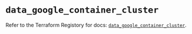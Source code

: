# `data_google_container_cluster`

Refer to the Terraform Registory for docs: [`data_google_container_cluster`](https://registry.terraform.io/providers/hashicorp/google-beta/5.7.0/docs/data-sources/google_container_cluster).
